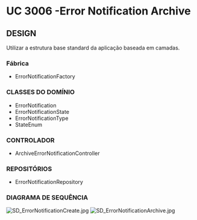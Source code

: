 # UC 3006 -Error Notification Archive #

## DESIGN

Utilizar a estrutura base standard da aplicação baseada em camadas.

### Fábrica

- ErrorNotificationFactory

### CLASSES DO DOMÍNIO

- ErrorNotification
- ErrorNotificationState
- ErrorNotificationType
- StateEnum

### CONTROLADOR

- ArchiveErrorNotificationController

### REPOSITÓRIOS

- ErrorNotificationRepository

### DIAGRAMA DE SEQUÊNCIA

![SD_ErrorNotificationCreate.jpg](SD_ErrorNotificationArchive.jpg)
![SD_ErrorNotificationArchive.jpg](SD2_ErrorNotificationArchive.jpg)
